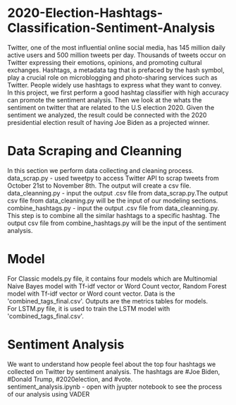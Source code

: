 # 2020-Election-Hashtags-Classification-Sentiment-Analysis
Twitter, one of the most influential online social media, has 145 million daily active users and 500 million tweets per day. Thousands of tweets occur on Twitter expressing their emotions, opinions, and promoting cultural exchanges. Hashtags, a metadata tag that is prefaced by the hash symbol, play a crucial role on microblogging and photo-sharing services such as Twitter. People widely use hashtags to express what they want to convey.\
In this project, we first perform a good hashtag classifier with high accuracy can promote the sentiment analysis. Then we look at the whats the sentiment on twitter that are related to the U.S election 2020. Given the sentiment we analyzed, the result could be connected with the 2020 presidential election result of having Joe Biden as a projected winner.
# Data Scraping and Cleanning
In this section we perform data collecting and cleaning process.\
data_scrap.py - used tweetpy to access Twitter API to scrap tweets from October 21st to November 8th. The output will create a csv file.\
data_cleanning.py - input the output .csv file from data_scrap.py.The output csv file from data_cleaning.py will be the input of our modeling sections.\
combine_hashtags.py - input the output .csv file from data_cleanning.py. This step is to combine all the similar hashtags to a specific hashtag. The output csv file from combine_hashtags.py will be the input of the sentiment analysis.

# Model
For Classic models.py file, it contains four models which are Multinomial Naive Bayes model with Tf-idf vector or Word Count vector, Random Forest model with Tf-idf vector or Word count vector. Data is the 'combined_tags_final.csv'. Outputs are the metrics tables for models.\
For LSTM.py file, it is used to train the LSTM model with 'combined_tags_final.csv'.


# Sentiment Analysis
We want to understand how people feel about the top four hashtags we collected on Twitter by sentiment analysis. The hashtags are #Joe Biden, #Donald Trump, #2020election, and #vote.\
sentiment_analysis.ipynb - open with jyupter notebook to see the process of our analysis using VADER




